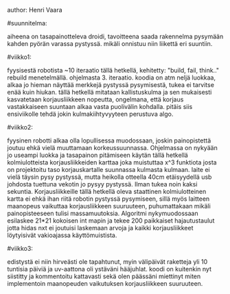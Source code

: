 author: Henri Vaara

#suunnitelma:

aiheena on tasapainotteleva droidi, tavoitteena saada rakennelma pysymään kahden pyörän varassa pystyssä. mikäli onnistuu niin liikettä eri suuntiin.

#viikko1:

fyysisestä robotista ~10 iteraatio tällä hetkellä, kehitetty: "build, fail, think.." rebuild menetelmällä.
ohjelmasta 3. iteraatio. koodia on atm neljä luokkaa, alkaa jo hieman näyttää merkkejä pystyssä pysymisestä, tukea ei tarvitse enää kuin hiukan. tällä hetkellä mitataan kallistuskulma ja sen mukaisesti kasvatetaan korjausliikkeen nopeutta, ongelmana, että korjaus vastakkaiseen suuntaan alkaa vasta puolivälin kohdalla. pitäis siis ensiviikolle tehdä jokin kulmakiihtyvyyteen perustuva algo.

#viikko2:

fyysinen robotti alkaa olla lopullisessa muodossaan, joskin painopistettä joutuu ehkä vielä muuttamaan korkeussuunnassa. Ohjelmassa on nykyään jo useampi luokka ja tasapainon pitämiseen käytän tällä hetkellä kolmiulotteista korjausliikkeiden karttaa joka muistuttaa x^3 funktiota josta on projektoitu taso korjauskartalle suunnassa kulmasta kulmaan. laite ei vielä täysin pysy pystyssä, mutta heikolla otteella 40cm etäisyydellä usb johdosta tuettuna vekotin jo pysyy pystyssä. Ilman tukea noin kaksi sekuntia. Korjausliikkeille tällä hetkellä oleva staattinen kolmiulotteinen kartta ei ehkä ihan riitä robotin pystyssä pysymiseen, sillä myös laitteen maanopeus vaikuttaa korjausliikkeen suuruuteen, puhumattakaan mikäli painopisteeseen tulisi massamuutoksia. Algoritmi nykymuodossaan esilaskee 21*21 kokoisen int mapin ja tekee 200 paikkaiset hajautustaulut jotta hidas nxt ei joutuisi laskemaan arvoja ja kaikki korjausliikkeet löytyisivät vakioajassa käyttömuistista.

#viikko3:

edistystä ei niin hirveästi ole tapahtunut, myin välipäivät raketteja yli 10 tuntisia päiviä ja uv-aattona oli ystäväni hääjuhlat. koodi on kuitenkin nyt siistitty ja kommentoitu kattavasti sekä olen päässäni miettinyt miten implementoin maanopeuden vaikutuksen korjausliikkeen suuruuteen.
